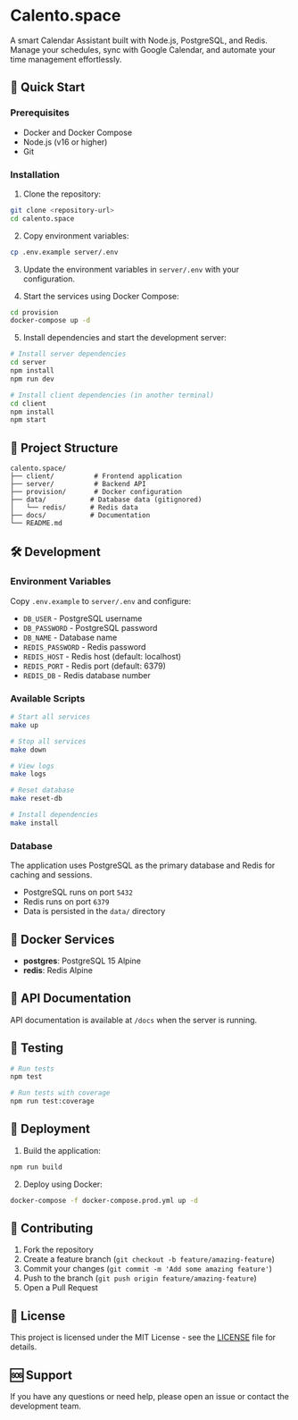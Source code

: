 # Calento.space

A smart Calendar Assistant built with Node.js, PostgreSQL, and Redis. Manage your schedules, sync with Google Calendar, and automate your time management effortlessly.

## 🚀 Quick Start

### Prerequisites

- Docker and Docker Compose
- Node.js (v16 or higher)
- Git

### Installation

1. Clone the repository:
```bash
git clone <repository-url>
cd calento.space
```

2. Copy environment variables:
```bash
cp .env.example server/.env
```

3. Update the environment variables in `server/.env` with your configuration.

4. Start the services using Docker Compose:
```bash
cd provision
docker-compose up -d
```

5. Install dependencies and start the development server:
```bash
# Install server dependencies
cd server
npm install
npm run dev

# Install client dependencies (in another terminal)
cd client
npm install
npm start
```

## 📁 Project Structure

```
calento.space/
├── client/          # Frontend application
├── server/          # Backend API
├── provision/       # Docker configuration
├── data/           # Database data (gitignored)
│   └── redis/      # Redis data
├── docs/           # Documentation
└── README.md
```

## 🛠️ Development

### Environment Variables

Copy `.env.example` to `server/.env` and configure:

- `DB_USER` - PostgreSQL username
- `DB_PASSWORD` - PostgreSQL password
- `DB_NAME` - Database name
- `REDIS_PASSWORD` - Redis password
- `REDIS_HOST` - Redis host (default: localhost)
- `REDIS_PORT` - Redis port (default: 6379)
- `REDIS_DB` - Redis database number

### Available Scripts

```bash
# Start all services
make up

# Stop all services
make down

# View logs
make logs

# Reset database
make reset-db

# Install dependencies
make install
```

### Database

The application uses PostgreSQL as the primary database and Redis for caching and sessions.

- PostgreSQL runs on port `5432`
- Redis runs on port `6379`
- Data is persisted in the `data/` directory

## 🐳 Docker Services

- **postgres**: PostgreSQL 15 Alpine
- **redis**: Redis Alpine

## 📝 API Documentation

API documentation is available at `/docs` when the server is running.

## 🧪 Testing

```bash
# Run tests
npm test

# Run tests with coverage
npm run test:coverage
```

## 🚀 Deployment

1. Build the application:
```bash
npm run build
```

2. Deploy using Docker:
```bash
docker-compose -f docker-compose.prod.yml up -d
```

## 🤝 Contributing

1. Fork the repository
2. Create a feature branch (`git checkout -b feature/amazing-feature`)
3. Commit your changes (`git commit -m 'Add some amazing feature'`)
4. Push to the branch (`git push origin feature/amazing-feature`)
5. Open a Pull Request

## 📄 License

This project is licensed under the MIT License - see the [LICENSE](LICENSE) file for details.

## 🆘 Support

If you have any questions or need help, please open an issue or contact the development team.
